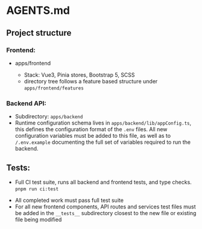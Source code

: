 # AGENTS.md

## Project structure

### Frontend:

- apps/frontend

  * Stack: Vue3, Pinia stores, Bootstrap 5, SCSS
  * directory tree follows a feature based structure under `apps/frontend/features`

### Backend API:

- Subdirectory: `apps/backend`
- Runtime configuration schema lives in `apps/backend/lib/appConfig.ts`, this defines the configuration format of the `.env` files.  All new configuration variables must be added to this file, as well as to `/.env.example` documenting the full set of variables required to run the backend.

## Tests:

- Full CI test suite, runs all backend and frontend tests, and type checks. `pnpm run ci:test`

* All completed work must pass full test suite
* For all new frontend components, API routes and services test files must be added in the `__tests__` subdirectory closest to the new file or existing file being modified


